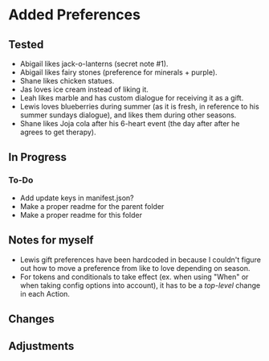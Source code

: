 # Added Preferences 

## Tested 
- Abigail likes jack-o-lanterns (secret note #1). 
- Abigail likes fairy stones (preference for minerals + purple). 
- Shane likes chicken statues.
- Jas loves ice cream instead of liking it.
- Leah likes marble and has custom dialogue for receiving it as a gift. 
- Lewis loves blueberries during summer (as it is fresh, in reference to his summer sundays dialogue), and likes them during other seasons.
- Shane likes Joja cola after his 6-heart event (the day after after he agrees to get therapy). 

## In Progress 

### To-Do  
- Add update keys in manifest.json? 
- Make a proper readme for the parent folder 
- Make a proper readme for this folder 

## Notes for myself 
- Lewis gift preferences have been hardcoded in because I couldn't figure out how to move a preference from like to love depending on season. 
- For tokens and conditionals to take effect (ex. when using "When" or when taking config options into account), it has to be a _top-level_ change in each Action.  

## Changes 
## Adjustments 




